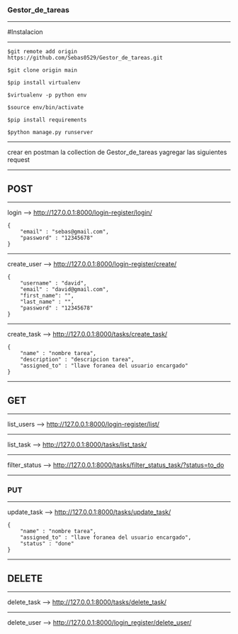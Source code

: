 ### Gestor_de_tareas
***
#Instalacion
***
~~~
$git remote add origin https://github.com/Sebas0529/Gestor_de_tareas.git
~~~
~~~
$git clone origin main
~~~
~~~
$pip install virtualenv 
~~~
~~~
$virtualenv -p python env 
~~~
~~~
$source env/bin/activate
~~~
~~~
$pip install requirements
~~~
~~~
$python manage.py runserver 

~~~
***
crear en postman la collection de Gestor_de_tareas yagregar las siguientes request
***
## POST
***
login --> http://127.0.0.1:8000/login-register/login/
~~~
{
    "email" : "sebas@gmail.com",
    "password" : "12345678"
}
~~~
***
create_user --> http://127.0.0.1:8000/login-register/create/
~~~
{
    "username" : "david",
    "email" : "david@gmail.com",
    "first_name": "",
    "last_name" : "",
    "password" : "12345678"
}
~~~
***
create_task --> http://127.0.0.1:8000/tasks/create_task/
~~~
{
    "name" : "nombre tarea",
    "description" : "descripcion tarea",
    "assigned_to" : "llave foranea del usuario encargado"
}
~~~
***
## GET
***
list_users --> http://127.0.0.1:8000/login-register/list/
***
list_task --> http://127.0.0.1:8000/tasks/list_task/
***
filter_status --> http://127.0.0.1:8000/tasks/filter_status_task/?status=to_do
***
### PUT
***
update_task --> http://127.0.0.1:8000/tasks/update_task/
~~~
{
    "name" : "nombre tarea",
    "assigned_to" : "llave foranea del usuario encargado",
    "status" : "done"
}
~~~
***
## DELETE
***
delete_task --> http://127.0.0.1:8000/tasks/delete_task/
***
delete_user --> http://127.0.0.1:8000/login_register/delete_user/
